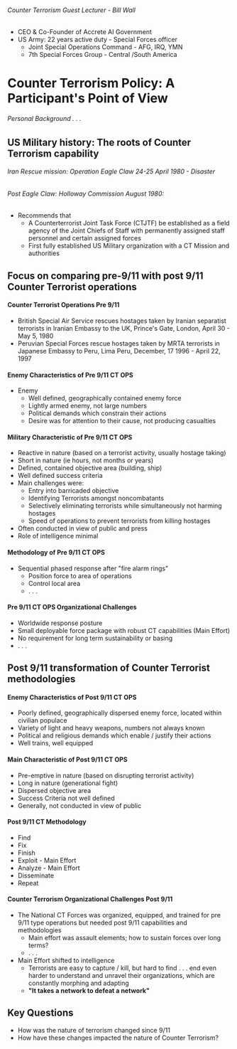 ###### Counter Terrorism Guest Lecturer - Bill Wall
- CEO & Co-Founder of Accrete AI Government
- US Army: 22 years active duty - Special Forces officer
	- Joint Special Operations Command  - AFG, IRQ, YMN
	- 7th Special Forces Group - Central /South America

# Counter Terrorism Policy: A Participant's Point of View
###### Personal Background . . .

## US Military history: The roots of Counter Terrorism capability 
###### Iran Rescue mission: Operation Eagle Claw 24-25 April 1980 - Disaster
###### Post Eagle Claw: Holloway Commission August 1980:
- Recommends that
	- A Counterterrorist Joint Task Force (CTJTF) be established as a field agency of the Joint Chiefs of Staff with permanently assigned staff personnel and certain assigned forces
	- First fully established US Military organization with a CT Mission and authorities

## Focus on comparing pre-9/11 with post 9/11 Counter Terrorist operations
#### Counter Terrorist Operations Pre 9/11
- British Special Air Service rescues hostages taken by Iranian separatist terrorists in Iranian Embassy to the UK, Prince's Gate, London, April 30 - May 5, 1980
- Peruvian Special Forces rescue hostages taken by MRTA terrorists in Japanese Embassy to Peru, Lima Peru, December, 17 1996 - April 22, 1997

#### Enemy Characteristics of Pre 9/11 CT OPS
- Enemy
	- Well defined, geographically contained enemy force
	- Lightly armed enemy, not large numbers
	- Political demands which constrain their actions
	- Desire was for attention to their cause, not producing casualties 

#### Military Characteristic of Pre 9/11 CT OPS
- Reactive in nature (based on a terrorist activity, usually hostage taking)
- Short in nature (ie hours, not months or years)
- Defined, contained objective area (building, ship)
- Well defined success criteria
- Main challenges were:
	- Entry into barricaded objective
	- Identifying Terrorists amongst noncombatants
	- Selectively eliminating terrorists while simultaneously not harming hostages 
	- Speed of operations to prevent terrorists from killing hostages
- Often conducted in view of public and press
- Role of intelligence minimal

#### Methodology of Pre 9/11 CT OPS
- Sequential phased response after "fire alarm rings"
	- Position force to area of operations
	- Control local area
	- . . . 

#### Pre 9/11 CT OPS Organizational Challenges
- Worldwide response posture
- Small deployable force package with robust CT capabilities (Main Effort)
- No requirement for long term sustainability or basing
- . . . 

## Post 9/11 transformation of Counter Terrorist methodologies
#### Enemy Characteristics of Post 9/11 CT OPS
- Poorly defined, geographically dispersed enemy force, located within civilian populace
- Variety of light and heavy weapons, numbers not always known
- Political and religious demands which enable / justify their actions
- Well trains, well equipped

#### Main Characteristic of Post 9/11 CT OPS
- Pre-emptive in nature (based on disrupting terrorist activity)
- Long in nature (generational fight)
- Dispersed objective area
- Success Criteria not well defined
- Generally, not conducted in view of public 

#### Post 9/11 CT Methodology
- Find
- Fix
- Finish
- Exploit - Main Effort
- Analyze - Main Effort
- Disseminate
- Repeat

#### Counter Terrorism Organizational Challenges Post 9/11
- The National CT Forces was organized, equipped, and trained for pre 9/11 type operations but needed post 9/11 capabilities and methodologies
	- Main effort was assault elements; how to sustain forces over long terms?
	- . . . 
- Main Effort shifted to intelligence
	- Terrorists are easy to capture / kill, but hard to find . . . end even harder to understand and unravel their organizations, which are constantly morphing and adapting
	- **"It takes a network to defeat a network"**

## Key Questions
- How was the nature of terrorism changed since 9/11
- How have these changes impacted the nature of Counter Terrorism?